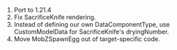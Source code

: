 1. Port to 1.21.4
2. Fix SacrificeKnife rendering.
3. Instead of defining our own DataComponentType, use CustomModelData for SacrificeKnife's dryingNumber.
4. Move MobZSpawnEgg out of target-specific code.
